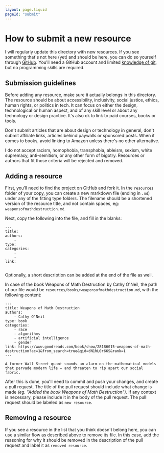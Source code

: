 ```yaml
---
layout: page.liquid
pageId: "submit"
---
```


# How to submit a new resource

I will regularly update this directory with new resources. If you see something that's not here (yet) and should be here, you can do so yourself through [GitHub](https://github.com/sarahfossheim/ethicaldesign.guide). You'll need a GitHub account and limited [knowledge of git](https://guides.github.com/introduction/git-handbook/), but no programming skills are required.

## Submission guidelines

Before adding any resource, make sure it actually belongs in this directory. The resource should be about accessibility, inclusivity, social justice, ethics, human rights, or politics in tech. It can focus on either the design, technological or human aspect, and of any skill level or about any technology or design practice. It's also ok to link to paid courses, books or tools.

Don't submit articles that are about design or technology in general, don't submit affiliate links, articles behind paywalls or sponsored posts. When it comes to books, avoid linking to Amazon unless there's no other alternative.

I do not accept racism, homophobia, transphobia, ableism, sexism, white supremacy, anti-semitism, or any other form of bigotry. Resources or authors that fit those criteria will be rejected and removed.

## Adding a resource

First, you'll need to find the project on GitHub and fork it. In the `resources` folder of your copy, you can create a new markdown file (ending in `.md`) under any of the fitting type folders. The filename should be a shortened version of the resource title, and not contain spaces, eg: `weaponsofmathdestruction.md`.

Next, copy the following into the file, and fill in the blanks:

```MD
---
title:
authors:
    -
type:
categories:
    -
    -
link:
---
```

Optionally, a short description can be added at the end of the file as well.

In case of the book Weapons of Math Destruction by Cathy O'Neil, the path of our file would be `resources/books/weaponsofmathdestruction.md`, with the following content:

```MD
---
title: Weapons of Math Destruction
authors:
    - Cathy O'Neil
type: book
categories: 
    - race
    - algorithms
    - artificial intelligence
    - gender
link: https://www.goodreads.com/book/show/28186015-weapons-of-math-destruction?ac=1&from_search=true&qid=dN1hL0r66S&rank=1
---

A former Wall Street quant sounds an alarm on the mathematical models that pervade modern life — and threaten to rip apart our social fabric.
```

After this is done, you'll need to commit and push your changes, and create a pull request. The title of the pull request should include what change is made _(eg. "Added the book Weapons of Math Destruction")_. If any context is necessary, please include it in the body of the pull request. The pull request should be labeled as `new resource`.

## Removing a resource

If you see a resource in the list that you think doesn't belong here, you can use a similar flow as described above to remove its file. In this case, add the reasoning for why it should be removed in the description of the pull request and label it as `removed resource`.
